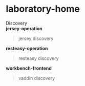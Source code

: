 # laboratory-home
Discovery  
**jersey-operation**   
>jersey discovery  

**resteasy-operation**
>resteasy discovery

**workbench-frontend**
>vaddin discovery
